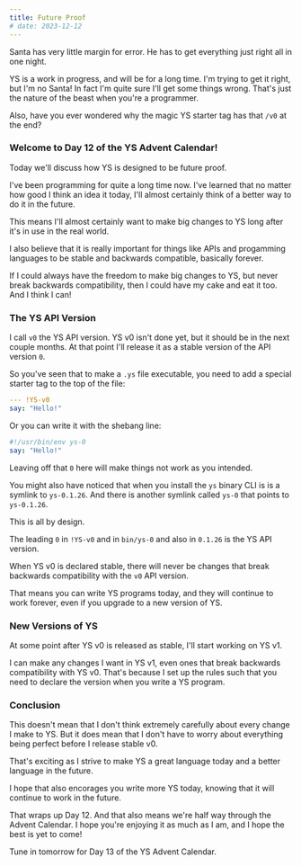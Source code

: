 ```yaml
---
title: Future Proof
# date: 2023-12-12
---
```


Santa has very little margin for error.
He has to get everything just right all in one night.

YS is a work in progress, and will be for a long time.
I'm trying to get it right, but I'm no Santa!
In fact I'm quite sure I'll get some things wrong.
That's just the nature of the beast when you're a programmer.

Also, have you ever wondered why the magic YS starter tag has that `/v0` at the
end?

### Welcome to Day 12 of the YS Advent Calendar!

Today we'll discuss how YS is designed to be future proof.

I've been programming for quite a long time now.
I've learned that no matter how good I think an idea it today, I'll almost
certainly think of a better way to do it in the future.

This means I'll almost certainly want to make big changes to YS long after it's
in use in the real world.

I also believe that it is really important for things like APIs and progamming
languages to be stable and backwards compatible, basically forever.

If I could always have the freedom to make big changes to YS, but never break
backwards compatibility, then I could have my cake and eat it too.
And I think I can!

### The YS API Version

I call `v0` the YS API version.
YS v0 isn't done yet, but it should be in the next couple months.
At that point I'll release it as a stable version of the API version `0`.

So you've seen that to make a `.ys` file executable, you need to add a special
starter tag to the top of the file:

```yaml
--- !YS-v0
say: "Hello!"
```

Or you can write it with the shebang line:

```yaml
#!/usr/bin/env ys-0
say: "Hello!"
```

Leaving off that `0` here will make things not work as you intended.

You might also have noticed that when you install the `ys` binary CLI is is a
symlink to `ys-0.1.26`.
And there is another symlink called `ys-0` that points to `ys-0.1.26`.

This is all by design.

The leading `0` in `!YS-v0` and in `bin/ys-0` and also in `0.1.26` is
the YS API version.

When YS v0 is declared stable, there will never be changes that break backwards
compatibility with the `v0` API version.

That means you can write YS programs today, and they will continue to work
forever, even if you upgrade to a new version of YS.


### New Versions of YS

At some point after YS v0 is released as stable, I'll start working on
YS v1.

I can make any changes I want in YS v1, even ones that break backwards
compatibility with YS v0.
That's because I set up the rules such that you need to declare the version when
you write a YS program.


### Conclusion

This doesn't mean that I don't think extremely carefully about every change I
make to YS.
But it does mean that I don't have to worry about everything being perfect
before I release stable v0.

That's exciting as I strive to make YS a great language today and a better
language in the future.

I hope that also encorages you write more YS today, knowing that it will
continue to work in the future.

That wraps up Day 12.
And that also means we're half way through the Advent Calendar.
I hope you're enjoying it as much as I am, and I hope the best is yet to come!

Tune in tomorrow for Day 13 of the YS Advent Calendar.
